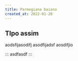 ```yaml
---
title: Parmegiana baiano
created_at: 2022-01-28
---
```


## TIpo assim

aodsfijasodifj
asodfijadsf
aosdifjio

:::
asdfasdf
:::
